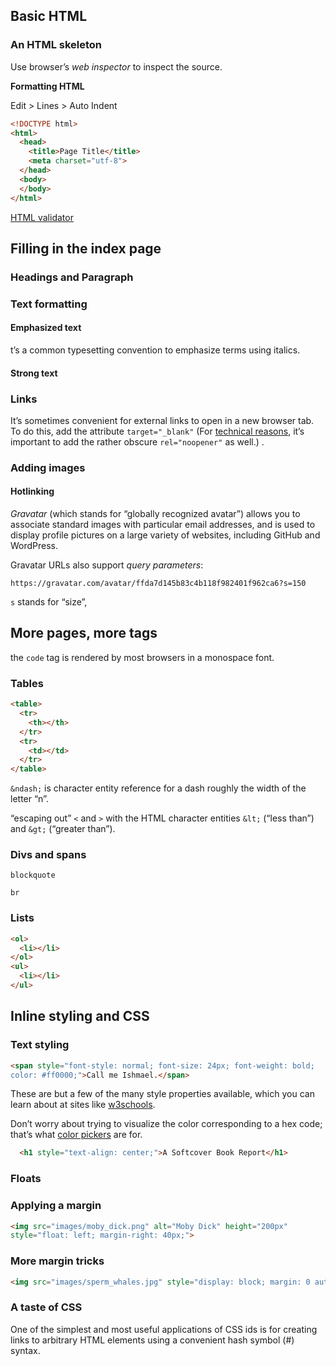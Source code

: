 ## Basic HTML

### An HTML skeleton

Use browser’s *web inspector* to inspect the source.

 **Formatting HTML**

Edit > Lines > Auto Indent

```html
<!DOCTYPE html>
<html>
  <head>
    <title>Page Title</title>
    <meta charset="utf-8">
  </head>
  <body>
  </body>
</html>
```

 [HTML validator](https://validator.w3.org/#validate_by_input)

## Filling in the index page

### Headings and Paragraph

### Text formatting

#### Emphasized text

t’s a common typesetting convention to emphasize terms using italics.

#### Strong text

### Links

It’s sometimes convenient for external links to open in a new browser tab. To do this, add the attribute `target="_blank"` (For [technical reasons](https://developers.google.com/web/tools/lighthouse/audits/noopener), it’s important to add the rather obscure `rel="noopener"` as well.) .

### Adding images

#### Hotlinking

*Gravatar* (which stands for “globally recognized avatar”) allows you to associate standard images with particular email addresses, and is used to display profile pictures on a large variety of websites, including GitHub and WordPress.

Gravatar URLs also support *query parameters*:

```
https://gravatar.com/avatar/ffda7d145b83c4b118f982401f962ca6?s=150
```

`s` stands for “size”,

## More pages, more tags

the `code` tag is rendered by most browsers in a monospace font.

### Tables

```html
<table>
  <tr>
    <th></th>
  </tr>
  <tr>
    <td></td>
  </tr>
</table>
```

`&ndash;` is character entity reference for a dash roughly the width of the letter “n”.

“escaping out” `<` and `>` with the HTML character entities `&lt;` (“less than”) and `&gt;` (“greater than”).

### Divs and spans

`blockquote` 

`br`

### Lists

```html
<ol>
  <li></li>
</ol>
<ul>
  <li></li>
</ul>
```

## Inline styling and CSS

### Text styling

```html
<span style="font-style: normal; font-size: 24px; font-weight: bold;
color: #ff0000;">Call me Ishmael.</span>
```

These are but a few of the many style properties available, which you can learn about at sites like [w3schools](https://www.w3schools.com/cssref/).

Don’t worry about trying to visualize the color corresponding to a hex code; that’s what [color pickers](https://www.google.com/search?q=color+picker) are for.

```html
  <h1 style="text-align: center;">A Softcover Book Report</h1>
```

### Floats

### Applying a margin

```html
<img src="images/moby_dick.png" alt="Moby Dick" height="200px"
style="float: left; margin-right: 40px;">
```

### More margin tricks

```html
<img src="images/sperm_whales.jpg" style="display: block; margin: 0 auto;">
```

### A taste of CSS

One of the simplest and most useful applications of CSS ids is for creating links to arbitrary HTML elements using a convenient hash symbol (#) syntax.




